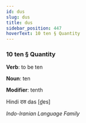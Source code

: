 ```yaml
---
id: dus
slug: dus
title: dus
sidebar_position: 447
hoverText: 10 ten § Quantity
---
```


### 10 ten § Quantity

**Verb**: to be ten

**Noun**: ten

**Modifier**: tenth

Hindi दस das [d̪ɐs]

*Indo-Iranian Language Family*